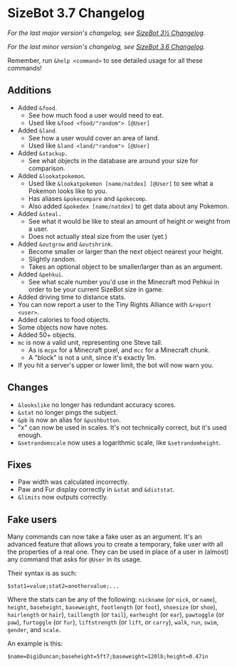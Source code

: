 # SizeBot 3.7 Changelog

*For the last major version's changelog, see [SizeBot 3½ Changelog](https://github.com/sizedev/SizeBot/blob/master/changelogs/3.5.md).*

*For the last minor version's changelog, see [SizeBot 3.6 Changelog](https://github.com/sizedev/SizeBot/blob/master/changelogs/3.6.md).*

Remember, run `&help <command>` to see detailed usage for all these commands!

## Additions
- Added `&food`.
  - See how much food a user would need to eat.
  - Used like `&food <food/"random"> [@User]`
- Added `&land`.
  - See how a user would cover an area of land.
  - Used like `&land <land/"random"> [@User]`
- Added `&stackup.`
  - See what objects in the database are around your size for comparison.
- Added `&lookatpokemon`.
  - Used like `&lookatpokemon [name/natdex] [@User]` to see what a Pokemon looks like to you.
  - Has aliases `&pokecompare` and `&pokecomp`.
  - Also added `&pokedex [name/natdex]` to get data about any Pokemon.
- Added `&steal.`
  - See what it would be like to steal an amount of height or weight from a user.
  - Does not actually steal size from the user (yet.)
- Added `&outgrow` and `&outshrink`.
  - Become smaller or larger than the next object nearest your height.
  - Slightly random.
  - Takes an optional object to be smaller/larger than as an argument.
- Added `&pehkui`.
  - See what scale number you'd use in the Minecraft mod Pehkui in order to be your current SizeBot size in game.
- Added driving time to distance stats.
- You can now report a user to the Tiny Rights Alliance with `&report <user>`.
- Added calories to food objects.
- Some objects now have notes.
- Added 50+ objects.
- `mc` is now a valid unit, representing one Steve tall.
  - As is `mcpx` for a Minecraft pixel, and `mcc` for a Minecraft chunk.
  - A "block" is not a unit, since it's exactly 1m.
- If you hit a server's upper or lower limit, the bot will now warn you.

## Changes
- `&lookslike` no longer has redundant accuracy scores.
- `&stat` no longer pings the subject.
- `&pb` is now an alias for `&pushbutton`.
- "x" can now be used in scales. It's not technically correct, but it's used enough.
- `&setrandomscale` now uses a logarithmic scale, like `&setrandomheight`.

## Fixes
- Paw width was calculated incorrectly.
- Paw and Fur display correctly in `&stat` and `&diststat`.
- `&limits` now outputs correctly.

## Fake users
Many commands can now take a fake user as an argument. It's an advanced feature that allows you to create a temporary, fake user with all the properties of a real one.
They can be used in place of a user in (almost) any command that asks for `@User` in its usage.

Their syntax is as such:

`$stat1=value;stat2=anothervalue;...`

Where the stats can be any of the following: `nickname` (or `nick`, or `name`), `height`, `baseheight`, `baseweight`, `footlength` (or `foot`), `shoesize` (or `shoe`), `hairlength` or `hair`), `taillength` (or `tail`), `earheight` (or `ear`), `pawtoggle` (or `paw`), `furtoggle` (or `fur`), `liftstrength` (or `lift`, or `carry`), `walk`, `run`, `swim`, `gender`, and `scale`.

An example is this:

`$name=DigiDuncan;baseheight=5ft7;baseweight=120lb;height=0.47in`
